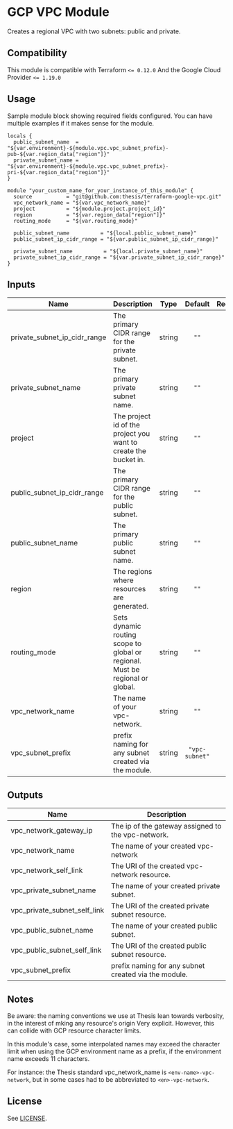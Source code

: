 
<!-- Module Name and description are required -->
# GCP VPC Module

Creates a regional VPC with two subnets: public and private.

<!-- Compatibility section is optional -->
## Compatibility

This module is compatible with Terraform `<= 0.12.0`
And the Google Cloud Provider `<= 1.19.0`

<!-- Usage section is required -->
## Usage

<!-- NOTE: Examples should go into an `/examples` directory, with a link here
along the following lines:

There are multiple examples included in the [examples](./examples/) folder but
simple usage is as follows:
 -->
Sample module block showing required fields configured.  You can have
multiple examples if it makes sense for the module.

```hcl
locals {
  public_subnet_name  = "${var.environment}-${module.vpc.vpc_subnet_prefix}-pub-${var.region_data["region"]}"
  private_subnet_name = "${var.environment}-${module.vpc.vpc_subnet_prefix}-pri-${var.region_data["region"]}"
}

module "your_custom_name_for_your_instance_of_this_module" {
  source           = "git@github.com:thesis/terraform-google-vpc.git"
  vpc_network_name = "${var.vpc_network_name}"
  project          = "${module.project.project_id}"
  region           = "${var.region_data["region"]}"
  routing_mode     = "${var.routing_mode}"

  public_subnet_name          = "${local.public_subnet_name}"
  public_subnet_ip_cidr_range = "${var.public_subnet_ip_cidr_range}"

  private_subnet_name          = "${local.private_subnet_name}"
  private_subnet_ip_cidr_range = "${var.private_subnet_ip_cidr_range}"
}
```

<!-- BEGINNING OF PRE-COMMIT-TERRAFORM DOCS HOOK -->
## Inputs

| Name | Description | Type | Default | Required |
|------|-------------|:----:|:-----:|:-----:|
| private\_subnet\_ip\_cidr\_range | The primary CIDR range for the private subnet. | string | `""` | no |
| private\_subnet\_name | The primary private subnet name. | string | `""` | no |
| project | The project id of the project you want to create the bucket in. | string | `""` | no |
| public\_subnet\_ip\_cidr\_range | The primary CIDR range for the public subnet. | string | `""` | no |
| public\_subnet\_name | The primary public subnet name. | string | `""` | no |
| region | The regions where resources are generated. | string | `""` | no |
| routing\_mode | Sets dynamic routing scope to global or regional.  Must be regional or global. | string | `""` | no |
| vpc\_network\_name | The name of your vpc-network. | string | `""` | no |
| vpc\_subnet\_prefix | prefix naming for any subnet created via the module. | string | `"vpc-subnet"` | no |

## Outputs

| Name | Description |
|------|-------------|
| vpc\_network\_gateway\_ip | The ip of the gateway assigned to the vpc-network. |
| vpc\_network\_name | The name of your created vpc-network |
| vpc\_network\_self\_link | The URI of the created vpc-network resource. |
| vpc\_private\_subnet\_name | The name of your created private subnet. |
| vpc\_private\_subnet\_self\_link | The URI of the created private subnet resource. |
| vpc\_public\_subnet\_name | The name of your created public subnet. |
| vpc\_public\_subnet\_self\_link | The URI of the created public subnet resource. |
| vpc\_subnet\_prefix | prefix naming for any subnet created via the module. |

<!-- END OF PRE-COMMIT-TERRAFORM DOCS HOOK -->

<!-- Notes section is optional -->
## Notes

Be aware: the naming conventions we use at Thesis lean towards verbosity, in the
interest of mking any resource's origin Very explicit. However, this can
collide with GCP resource character limits.

In this module's case, some interpolated names may exceed the character limit
when using the GCP environment name as a prefix, if the environment name
exceeds 11 characters.

For instance: the Thesis standard  vpc_network_name is `<env-name>-vpc-network`,
but in some cases had to be abbreviated to `<en>-vpc-network`.

<!-- License is required -->
## License

See [LICENSE](./LICENSE).
